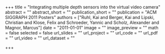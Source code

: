 +++
title = "Integrating multiple depth sensors into the virtual video camera"
abstract = ""
abstract_short = ""
publication_short = ""
publication = "ACM SIGGRAPH 2011 Posters"
authors = ["Ruhl, Kai and Berger, Kai and Lipski, Christian and Klose, Felix and Schroeder, Yannic and Scholz, Alexander and Magnor, Marcus"]
date = "2011-01-01"
image = ""
image_preview = ""
math = false
selected = false
url_slides = ""
url_project = ""
url_code = ""
url_pdf = ""
url_video = ""
url_dataset = ""

+++
